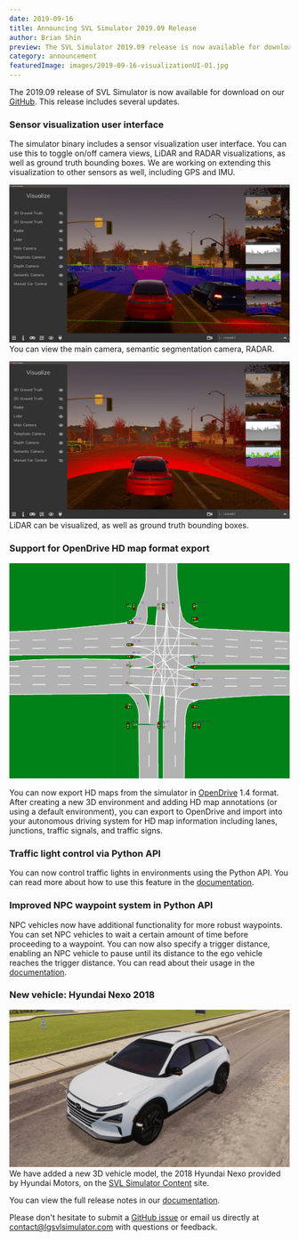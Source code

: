 ```yaml
---
date: 2019-09-16
title: Announcing SVL Simulator 2019.09 Release
author: Brian Shin
preview: The SVL Simulator 2019.09 release is now available for download on our GitHub.
category: announcement
featuredImage: images/2019-09-16-visualizationUI-01.jpg
---
```


The 2019.09 release of SVL Simulator is now available for download on our [GitHub](https://github.com/lgsvl/simulator/releases/tag/2019.09). This release includes several updates.

### Sensor visualization user interface

The simulator binary includes a sensor visualization user interface. You can use this to toggle on/off camera views, LiDAR and RADAR visualizations, as well as ground truth bounding boxes. We are working on extending this visualization to other sensors as well, including GPS and IMU.

![visualization UI 1](images/2019-09-16-visualizationUI-01.jpg)
You can view the main camera, semantic segmentation camera, RADAR.

![visualization UI 2](images/2019-09-16-visualizationUI-02.jpg)
LiDAR can be visualized, as well as ground truth bounding boxes.

### Support for OpenDrive HD map format export

![Borregas Bottom Junction](images/2019-09-16-openDrive_BorregasBottomJunction.png)

You can now export HD maps from the simulator in [OpenDrive](http://www.opendrive.org/) 1.4 format. After creating a new 3D environment and adding HD map annotations (or using a default environment), you can export to OpenDrive and import into your autonomous driving system for HD map information including lanes, junctions, traffic signals, and traffic signs.

### Traffic light control via Python API

You can now control traffic lights in environments using the Python API. You can read more about how to use this feature in the [documentation](https://www.lgsvlsimulator.com/docs/python-api/#controllable-objects).

### Improved NPC waypoint system in Python API

NPC vehicles now have additional functionality for more robust waypoints. You can set NPC vehicles to wait a certain amount of time before proceeding to a waypoint. You can now also specify a trigger distance, enabling an NPC vehicle to pause until its distance to the ego vehicle reaches the trigger distance. You can read about their usage in the [documentation](https://www.lgsvlsimulator.com/docs/python-api/#npc-vehicles).

### New vehicle: Hyundai Nexo 2018

![Hyundai Rexo 2018 Model](images/2019-09-16-hyundainexo2018.jpg)
We have added a new 3D vehicle model, the 2018 Hyundai Nexo provided by Hyundai Motors, on the [SVL Simulator Content](https://content.lgsvlsimulator.com/vehicles/hyundai2018nexo/) site.

You can view the full release notes in our [documentation](https://www.lgsvlsimulator.com/docs/changelog/).

Please don't hesitate to submit a [GitHub issue](https://github.com/lgsvl/simulator/issues) or email us directly at [contact@lgsvlsimulator.com](mailto:contact@lgsvlsimulator.com) with questions or feedback.
